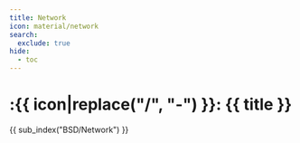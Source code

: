 ```yaml
---
title: Network
icon: material/network
search:
  exclude: true
hide:
  - toc
---
```


# :{{ icon|replace("/", "-") }}: {{ title }}

{{ sub_index("BSD/Network") }}
